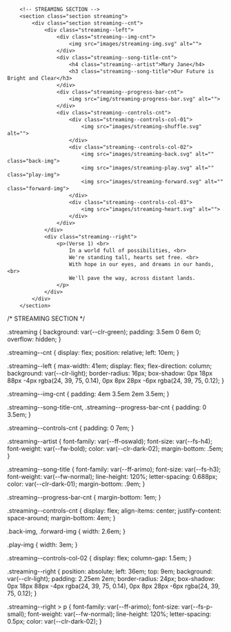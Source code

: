 <!-- THE HTML CODES -->

        <!-- STREAMING SECTION -->
        <section class="section streaming">
            <div class="section streaming--cnt">
                <div class="streaming--left">
                    <div class="streaming--img-cnt">
                        <img src="images/streaming-img.svg" alt="">
                    </div>
                    <div class="streaming--song-title-cnt">
                        <h4 class="streaming--artist">Mary Jane</h4>
                        <h3 class="streaming--song-title">Our Future is Bright and Clear</h3>
                    </div>
                    <div class="streaming--progress-bar-cnt">
                        <img src="img/streaming-progress-bar.svg" alt="">
                    </div>
                    <div class="streaming--controls-cnt">
                        <div class="streaming--controls-col-01">
                            <img src="images/streaming-shuffle.svg" alt="">
                        </div>
                        <div class="streaming--controls-col-02">
                            <img src="images/streaming-back.svg" alt="" class="back-img">
                            <img src="images/streaming-play.svg" alt="" class="play-img">
                            <img src="images/streaming-forward.svg" alt="" class="forward-img">
                        </div>
                        <div class="streaming--controls-col-03">
                            <img src="images/streaming-heart.svg" alt="">
                        </div>
                    </div>
                </div>
                <div class="streaming--right">
                    <p>(Verse 1) <br>
                        In a world full of possibilities, <br>
                        We're standing tall, hearts set free. <br>
                        With hope in our eyes, and dreams in our hands, <br>
                        We'll pave the way, across distant lands.
                    </p>
                </div>
            </div>
        </section>


<!-- THE CSS CODES -->

/* STREAMING SECTION */

.streaming {
    background: var(--clr-green);
    padding: 3.5em 0 6em 0;
    overflow: hidden;
}

.streaming--cnt {
    display: flex;
    position: relative;
    left: 10em;
}

.streaming--left {
    max-width: 41em;
    display: flex;
    flex-direction: column;
    background: var(--clr-light);
    border-radius: 16px;
    box-shadow: 0px 18px 88px -4px rgba(24, 39, 75, 0.14), 
                0px 8px 28px -6px rgba(24, 39, 75, 0.12);
}

.streaming--img-cnt {
    padding: 4em 3.5em 2em 3.5em;
}

.streaming--song-title-cnt,
.streaming--progress-bar-cnt {
    padding: 0 3.5em;
}

.streaming--controls-cnt {
    padding: 0 7em;
}

.streaming--artist {
    font-family: var(--ff-oswald);
    font-size: var(--fs-h4);
    font-weight: var(--fw-bold);
    color: var(--clr-dark-02);
    margin-bottom: .5em;
}

.streaming--song-title {
    font-family: var(--ff-arimo);
    font-size: var(--fs-h3);
    font-weight: var(--fw-normal);
    line-height: 120%;
    letter-spacing: 0.688px;
    color: var(--clr-dark-01);
    margin-bottom: .9em;
}

.streaming--progress-bar-cnt {
    margin-bottom: 1em;
}

.streaming--controls-cnt {
    display: flex;
    align-items: center;
    justify-content: space-around;
    margin-bottom: 4em;
}

.back-img,
.forward-img {
    width: 2.6em;
}

.play-img {
    width: 3em;
}

.streaming--controls-col-02 {
    display: flex;
    column-gap: 1.5em;
}

.streaming--right {
    position: absolute;
    left: 36em;
    top: 9em;
    background: var(--clr-light);
    padding: 2.25em 2em;
    border-radius: 24px;
    box-shadow: 0px 18px 88px -4px rgba(24, 39, 75, 0.14), 
                0px 8px 28px -6px rgba(24, 39, 75, 0.12);
}

.streaming--right > p {
    font-family: var(--ff-arimo);
    font-size: var(--fs-p-small);
    font-weight: var(--fw-normal);
    line-height: 120%;
    letter-spacing: 0.5px;
    color: var(--clr-dark-02);
}